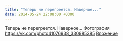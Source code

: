 ```yaml
---
title: "Теперь не перегреется. Наверное..."
date: 2014-05-24 22:08:00 +0300
---
```


Теперь не перегреется. Наверное...
Фотография
<a class="vk-attach" href="https://vk.com/photo41076938_330985385">https://vk.com/photo41076938_330985385</a>
<a class="vk-attach" href="https://vk.com/photo41076938_330985385">Вложение</a>
